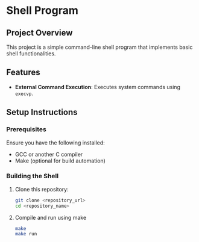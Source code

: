 # Shell Program

## Project Overview
This project is a simple command-line shell program that implements basic shell functionalities. 

## Features
- **External Command Execution**: Executes system commands using `execvp`.

## Setup Instructions

### Prerequisites
Ensure you have the following installed:
- GCC or another C compiler
- Make (optional for build automation)

### Building the Shell

1. Clone this repository:
   ```bash
   git clone <repository_url>
   cd <repository_name>

2. Compile and run using make
    ```bash
    make
    make run